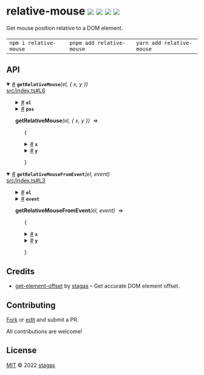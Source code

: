 <h1>
relative-mouse <a href="https://npmjs.org/package/relative-mouse"><img src="https://img.shields.io/badge/npm-v1.0.1-F00.svg?colorA=000"/></a> <a href="src"><img src="https://img.shields.io/badge/loc-13-FFF.svg?colorA=000"/></a> <a href="https://cdn.jsdelivr.net/npm/relative-mouse@1.0.1/dist/relative-mouse.min.js"><img src="https://img.shields.io/badge/brotli-232b-333.svg?colorA=000"/></a> <a href="LICENSE"><img src="https://img.shields.io/badge/license-MIT-F0B.svg?colorA=000"/></a>
</h1>

<p></p>

Get mouse position relative to a DOM element.

<h4>
<table><tr><td title="Triple click to select and copy paste">
<code>npm i relative-mouse </code>
</td><td title="Triple click to select and copy paste">
<code>pnpm add relative-mouse </code>
</td><td title="Triple click to select and copy paste">
<code>yarn add relative-mouse</code>
</td></tr></table>
</h4>

## API

<p>  <details id="getRelativeMouse$8" title="Function" open><summary><span><a href="#getRelativeMouse$8">#</a></span>  <code><strong>getRelativeMouse</strong></code><em>(el, { x, y })</em>    </summary>  <a href="src/index.ts#L6">src/index.ts#L6</a>  <ul>    <p>    <details id="el$10" title="Parameter" ><summary><span><a href="#el$10">#</a></span>  <code><strong>el</strong></code>    </summary>    <ul><p><span>HTMLElement</span></p>        </ul></details><details id="pos$11" title="Parameter" ><summary><span><a href="#pos$11">#</a></span>  <code><strong>pos</strong></code>    </summary>    <ul><p>{<p>  <details id="x$13" title="Property" ><summary><span><a href="#x$13">#</a></span>  <code><strong>x</strong></code>    </summary>  <a href="src/index.ts#L6">src/index.ts#L6</a>  <ul><p>number</p>        </ul></details><details id="y$14" title="Property" ><summary><span><a href="#y$14">#</a></span>  <code><strong>y</strong></code>    </summary>  <a href="src/index.ts#L6">src/index.ts#L6</a>  <ul><p>number</p>        </ul></details></p>}</p>        </ul></details>  <p><strong>getRelativeMouse</strong><em>(el, { x, y })</em>  &nbsp;=&gt;  <ul>{<p>  <details id="x$16" title="Property" ><summary><span><a href="#x$16">#</a></span>  <code><strong>x</strong></code>    </summary>    <ul><p>number</p>        </ul></details><details id="y$17" title="Property" ><summary><span><a href="#y$17">#</a></span>  <code><strong>y</strong></code>    </summary>    <ul><p>number</p>        </ul></details></p>}</ul></p></p>    </ul></details><details id="getRelativeMouseFromEvent$1" title="Function" open><summary><span><a href="#getRelativeMouseFromEvent$1">#</a></span>  <code><strong>getRelativeMouseFromEvent</strong></code><em>(el, event)</em>    </summary>  <a href="src/index.ts#L3">src/index.ts#L3</a>  <ul>    <p>    <details id="el$3" title="Parameter" ><summary><span><a href="#el$3">#</a></span>  <code><strong>el</strong></code>    </summary>    <ul><p><span>HTMLElement</span></p>        </ul></details><details id="event$4" title="Parameter" ><summary><span><a href="#event$4">#</a></span>  <code><strong>event</strong></code>    </summary>    <ul><p><span>MouseEvent</span> | <span>PointerEvent</span></p>        </ul></details>  <p><strong>getRelativeMouseFromEvent</strong><em>(el, event)</em>  &nbsp;=&gt;  <ul>{<p>  <details id="x$6" title="Property" ><summary><span><a href="#x$6">#</a></span>  <code><strong>x</strong></code>    </summary>    <ul><p>number</p>        </ul></details><details id="y$7" title="Property" ><summary><span><a href="#y$7">#</a></span>  <code><strong>y</strong></code>    </summary>    <ul><p>number</p>        </ul></details></p>}</ul></p></p>    </ul></details></p>

## Credits

- [get-element-offset](https://npmjs.org/package/get-element-offset) by [stagas](https://github.com/stagas) &ndash; Get accurate DOM element offset.

## Contributing

[Fork](https://github.com/stagas/relative-mouse/fork) or [edit](https://github.dev/stagas/relative-mouse) and submit a PR.

All contributions are welcome!

## License

<a href="LICENSE">MIT</a> &copy; 2022 [stagas](https://github.com/stagas)
